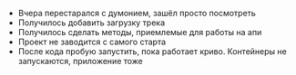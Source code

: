 - Вчера перестарался с думонием, зашёл просто посмотреть
- Получилось добавить загрузку трека
- Получилось сделать методы, приемлемые для работы на апи
- Проект не заводится с самого старта
- После кода пробую  запустить, пока работает криво. Контейнеры не запускаются, приложение тоже